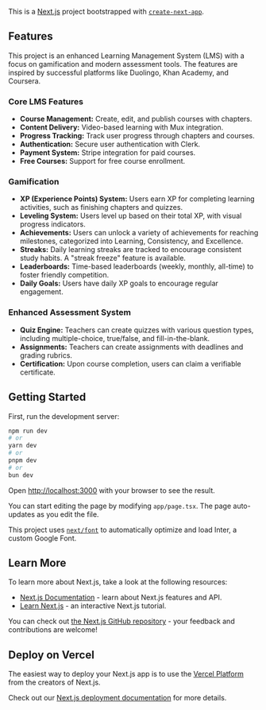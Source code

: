 This is a [Next.js](https://nextjs.org/) project bootstrapped with [`create-next-app`](https://github.com/vercel/next.js/tree/canary/packages/create-next-app).

## Features

This project is an enhanced Learning Management System (LMS) with a focus on gamification and modern assessment tools. The features are inspired by successful platforms like Duolingo, Khan Academy, and Coursera.

### Core LMS Features

- **Course Management:** Create, edit, and publish courses with chapters.
- **Content Delivery:** Video-based learning with Mux integration.
- **Progress Tracking:** Track user progress through chapters and courses.
- **Authentication:** Secure user authentication with Clerk.
- **Payment System:** Stripe integration for paid courses.
- **Free Courses:** Support for free course enrollment.

### Gamification

- **XP (Experience Points) System:** Users earn XP for completing learning activities, such as finishing chapters and quizzes.
- **Leveling System:** Users level up based on their total XP, with visual progress indicators.
- **Achievements:** Users can unlock a variety of achievements for reaching milestones, categorized into Learning, Consistency, and Excellence.
- **Streaks:** Daily learning streaks are tracked to encourage consistent study habits. A "streak freeze" feature is available.
- **Leaderboards:** Time-based leaderboards (weekly, monthly, all-time) to foster friendly competition.
- **Daily Goals:** Users have daily XP goals to encourage regular engagement.

### Enhanced Assessment System

- **Quiz Engine:** Teachers can create quizzes with various question types, including multiple-choice, true/false, and fill-in-the-blank.
- **Assignments:** Teachers can create assignments with deadlines and grading rubrics.
- **Certification:** Upon course completion, users can claim a verifiable certificate.

## Getting Started

First, run the development server:

```bash
npm run dev
# or
yarn dev
# or
pnpm dev
# or
bun dev
```

Open [http://localhost:3000](http://localhost:3000) with your browser to see the result.

You can start editing the page by modifying `app/page.tsx`. The page auto-updates as you edit the file.

This project uses [`next/font`](https://nextjs.org/docs/basic-features/font-optimization) to automatically optimize and load Inter, a custom Google Font.

## Learn More

To learn more about Next.js, take a look at the following resources:

- [Next.js Documentation](https://nextjs.org/docs) - learn about Next.js features and API.
- [Learn Next.js](https://nextjs.org/learn) - an interactive Next.js tutorial.

You can check out [the Next.js GitHub repository](https://github.com/vercel/next.js/) - your feedback and contributions are welcome!

## Deploy on Vercel

The easiest way to deploy your Next.js app is to use the [Vercel Platform](https://vercel.com/new?utm_medium=default-template&filter=next.js&utm_source=create-next-app&utm_campaign=create-next-app-readme) from the creators of Next.js.

Check out our [Next.js deployment documentation](https://nextjs.org/docs/deployment) for more details.
